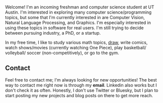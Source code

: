 <!-- ## About Me -->
Welcome! I'm an incoming freshman and computer science student at UT Austin. I'm interested in exploring many computer science/programming topics, but some that I'm currently interested in are Computer Vision, Natural Language Processing, and Graphics. I'm especially interested in using these topics in software for real users. I'm still trying to decide between pursuing industry, a PhD, or a startup.

In my free time, I like to study various math topics, [draw](/art), write comics, watch shows/movies (currently watching One Piece), play basketball/ volleyball/ soccer (non-competitively), or go to the gym.

## Contact
Feel free to contact me; I'm always looking for new opportunities! The best way to contact me right now is through my **email**. Linkedin also works but I don't check it as often. Honestly, I don't use Twitter or Bluesky, but I plan to start posting my new projects and blog posts on there to get more reach.